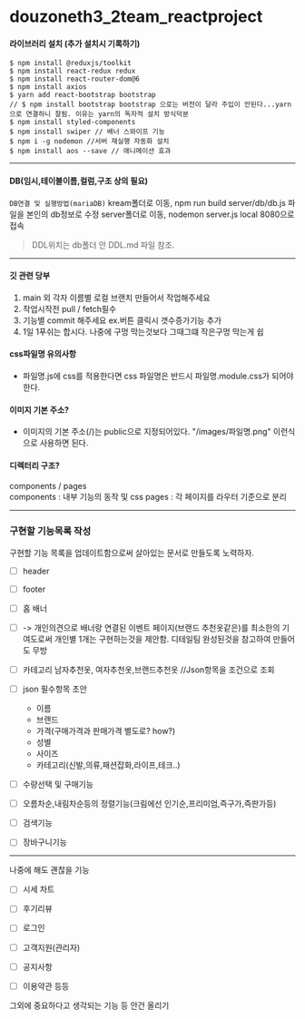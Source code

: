 # douzoneth3_2team_reactproject
#### 라이브러리 설치 (추가 설치시 기록하기)
```
$ npm install @reduxjs/toolkit
$ npm install react-redux redux
$ npm install react-router-dom@6
$ npm install axios
$ yarn add react-bootstrap bootstrap 
// $ npm install bootstrap bootstrap 으로는 버전이 달라 주입이 안된다...yarn으로 연결하니 잘됨. 이유는 yarn의 독자적 설치 방식덕분 
$ npm install styled-components 
$ npm install swiper // 배너 스와이프 기능
$ npm i -g nodemon //서버 재실행 자동화 설치
$ npm install aos --save // 애니메이션 효과
```
---

#### DB(임시,테이블이름,컬럼,구조 상의 필요)

`DB연결 및 실행방법(mariaDB)`
kream폴더로 이동, npm run build
server/db/db.js 파일을 본인의 db정보로 수정 
server폴더로 이동, nodemon server.js
local 8080으로 접속

> DDL위치는 db폴더 안 DDL.md 파일 참조.

---
#### 깃 관련 당부

1.  main 외 각자 이름별 로컬 브랜치 만들어서 작업해주세요
2. 작업시작전 pull / fetch필수
3.  기능별 commit 해주세요
ex.버튼 클릭시 갯수증가기능 추가 
4. 1일 1푸쉬는  합시다.
나중에 구멍 막는것보다 그때그떄 작은구멍 막는게 쉽

#### css파일명 유의사항
- 파일명.js에 css를 적용한다면 css 파일명은 반드시 파일명.module.css가 되어야 한다.

#### 이미지 기본 주소?
- 이미지의 기본 주소(/)는 public으로 지정되어있다. "/images/파일명.png" 이런식으로 사용하면 된다.

#### 디렉터리 구조?

components / pages <br>
components : 내부 기능의 동작 및 css
pages : 각 페이지를 라우터 기준으로 분리

---
### 구현할 기능목록 작성
구현할 기능 목록을 업데이트함으로써 살아있는 문서로 만들도록 노력하자.

- [ ] header 
- [ ] footer
- [ ] 홈 배너 
- [ ] -> 개인의견으로 배너랑 연결된 이벤트 페이지(브랜드 추천옷같은)를 최소한의 기여도로써 개인별 1개는 구현하는것을 제안함. 디테일팀 완성된것을 참고하여 만들어도 무방

- [ ] 카테고리
남자추천옷, 여자추천옷,브랜드추천옷
//Json항목을 조건으로 조회

- [ ] json 필수항목 초안
    - 이름
    - 브랜드
    - 가격(구매가격과 판매가격 별도로? how?)
    - 성별
    - 사이즈
    - 카테고리(신발,의류,패션잡화,라이프,테크..)

- [ ] 수량선택 및 구매기능
- [ ] 오름차순,내림차순등의 정렬기능(크림에선 인기순,프리미엄,즉구가,즉판가등)
- [ ] 검색기능
- [ ] 장바구니기능

----------------------

나중에 해도 괜찮을 기능
- [ ] 시세 차트
- [ ] 후기리뷰
- [ ] 로그인
- [ ] 고객지원(관리자)
- [ ] 공지사항
- [ ] 이용약관 등등


그외에 중요하다고 생각되는 기능 등
안건 올리기
